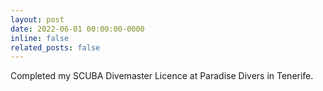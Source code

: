 ```yaml
---
layout: post
date: 2022-06-01 00:00:00-0000
inline: false
related_posts: false
---
```

Completed my SCUBA Divemaster Licence at Paradise Divers in Tenerife.
